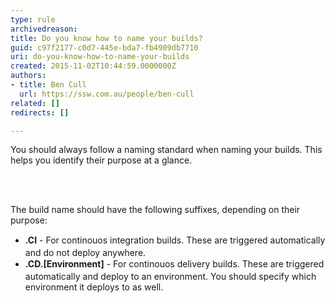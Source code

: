 ```yaml
---
type: rule
archivedreason: 
title: Do you know how to name your builds?
guid: c97f2177-c0d7-445e-bda7-fb4909db7710
uri: do-you-know-how-to-name-your-builds
created: 2015-11-02T10:44:59.0000000Z
authors:
- title: Ben Cull
  url: https://ssw.com.au/people/ben-cull
related: []
redirects: []

---
```



You should always follow a naming standard when naming your builds. This helps you identify their purpose at a glance.
<br><excerpt class='endintro'></excerpt><br>
<p>​</p><p>The build name should have the following suffixes, depending on their purpose&#58;</p><ul><li><span style="line-height&#58;20.8px;"><strong>.CI</strong> - For continouos integration builds. These are triggered automatically and do not deploy anywhere.<br></span></li><li><span style="line-height&#58;20.8px;"><strong>.CD.[Environment]</strong> - For continouos delivery builds. These are triggered automatically and deploy to an environment. You should specify which environment it deploys to as well.</span></li></ul><div><span style="line-height&#58;20.8px;"><br></span></div>


